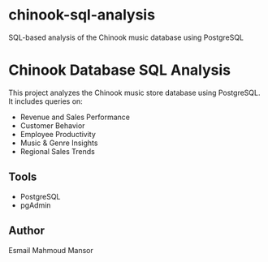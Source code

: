 # chinook-sql-analysis
SQL-based analysis of the Chinook music database using PostgreSQL
# Chinook Database SQL Analysis

This project analyzes the Chinook music store database using PostgreSQL.
It includes queries on:
- Revenue and Sales Performance  
- Customer Behavior  
- Employee Productivity  
- Music & Genre Insights  
- Regional Sales Trends  

## Tools
- PostgreSQL
- pgAdmin

## Author
Esmail Mahmoud Mansor
